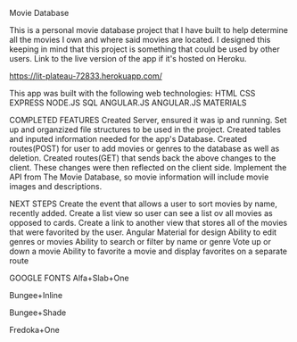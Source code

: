 Movie Database



This is a personal movie database project that I have built to help determine all the movies I own and where said movies are located. I designed this keeping in mind that this project is something that could be used by other users. Link to the live version of the app if it's hosted on Heroku.

https://lit-plateau-72833.herokuapp.com/



This app was built with the following web technologies:
HTML
CSS
EXPRESS
NODE.JS
SQL
ANGULAR.JS
ANGULAR.JS MATERIALS


COMPLETED FEATURES
Created Server, ensured it was ip and running.
Set up and organzized file structures to be used in the project.
Created tables and inputed information needed for the app's Database.
Created routes(POST) for user to add movies or genres to the database as well as deletion. 
Created routes(GET) that sends back the above changes to the client. These changes were then reflected on the client side.
Implement the API from The Movie Database, so movie information will include movie images and descriptions.


NEXT STEPS
Create the event that allows a user to sort movies by name, recently added.
Create a list view so user can see a list ov all movies as opposed to cards.
Create a link to another view that stores all of the movies that were favorited by the user.
Angular Material for design
Ability to edit genres or movies
Ability to search or filter by name or genre
Vote up or down a movie
Ability to favorite a movie and display favorites on a separate route








GOOGLE FONTS
Alfa+Slab+One

Bungee+Inline

Bungee+Shade

Fredoka+One

